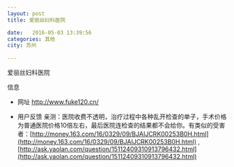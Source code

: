 ```yaml
--- 
layout: post 
title: 爱丽丝妇科医院

date:   2016-05-03 13:39:56 
categories: 其他  
city: 苏州
  
--- 
```

   
爱丽丝妇科医院

信息
 - 网址 http://www.fuke120.cn/

 - 用户反馈 亲测：医院收费不透明，治疗过程中各种乱开检查的单子，手术价格为普通医院价格10倍左右，最后医院连检查的结果都不会给你。有类似的受害者：[http://money.163.com/16/0329/09/BJAIJCRK00253B0H.html](http://money.163.com/16/0329/09/BJAIJCRK00253B0H.html) , [http://ask.yaolan.com/question/15112409310913796432.html](http://ask.yaolan.com/question/15112409310913796432.html)


